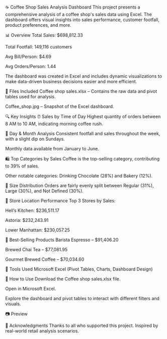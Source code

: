☕ Coffee Shop Sales Analysis Dashboard
This project presents a comprehensive analysis of a coffee shop's sales data using Excel. The dashboard offers visual insights into sales performance, customer footfall, product preferences, and more.

📊 Overview
Total Sales: $698,812.33

Total Footfall: 149,116 customers

Avg Bill/Person: $4.69

Avg Orders/Person: 1.44

The dashboard was created in Excel and includes dynamic visualizations to make data-driven business decisions easier and more efficient.

📁 Files Included
Coffee shop sales.xlsx – Contains the raw data and pivot tables used for analysis.

Coffee_shop.jpg – Snapshot of the Excel dashboard.

🔍 Key Insights
⏰ Sales by Time of Day
Highest quantity of orders between 8 AM to 10 AM, indicating morning coffee rush.

📅 Day & Month Analysis
Consistent footfall and sales throughout the week, with a slight dip on Sundays.

Monthly data available from January to June.

🛍️ Top Categories by Sales
Coffee is the top-selling category, contributing to 39% of sales.

Other notable categories: Drinking Chocolate (28%) and Bakery (12%).

🧃 Size Distribution
Orders are fairly evenly split between Regular (31%), Large (30%), and Not Defined (30%).

📍 Store Location Performance
Top 3 Stores by Sales:

Hell’s Kitchen: $236,511.17

Astoria: $232,243.91

Lower Manhattan: $230,057.25

🥇 Best-Selling Products
Barista Espresso – $91,406.20

Brewed Chai Tea – $77,081.95

Gourmet Brewed Coffee – $70,034.60

📌 Tools Used
Microsoft Excel (Pivot Tables, Charts, Dashboard Design)

🚀 How to Use
Download the Coffee shop sales.xlsx file.

Open in Microsoft Excel.

Explore the dashboard and pivot tables to interact with different filters and visuals.

📷 Preview

🙌 Acknowledgments
Thanks to all who supported this project. Inspired by real-world retail analysis scenarios.

